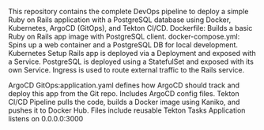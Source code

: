 This repository contains the complete DevOps pipeline to deploy a simple Ruby on Rails application with a PostgreSQL database using Docker, Kubernetes, ArgoCD (GitOps), and Tekton CI/CD.
Dockerfile: Builds a basic Ruby on Rails app image with PostgreSQL client.
docker-compose.yml: Spins up a web container and a PostgreSQL DB for local development.
Kubernetes Setup Rails app is deployed via a Deployment and exposed with a Service.
PostgreSQL is deployed using a StatefulSet and exposed with its own Service.
Ingress is used to route external traffic to the Rails service.

ArgoCD GitOps:application.yaml defines how ArgoCD should track and deploy this app from the Git repo.
Includes ArgoCD config files. 
Tekton CI/CD
Pipeline pulls the code, builds a Docker image using Kaniko, and pushes it to Docker Hub.
Files include reusable Tekton Tasks
Application listens on 0.0.0.0:3000
